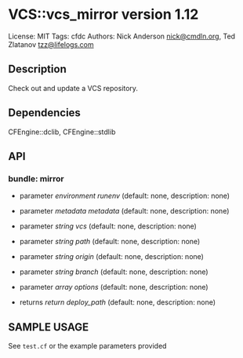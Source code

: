 # VCS::vcs_mirror version 1.12

License: MIT
Tags: cfdc
Authors: Nick Anderson <nick@cmdln.org>, Ted Zlatanov <tzz@lifelogs.com>

## Description
Check out and update a VCS repository.

## Dependencies
CFEngine::dclib, CFEngine::stdlib

## API
### bundle: mirror
* parameter _environment_ *runenv* (default: none, description: none)

* parameter _metadata_ *metadata* (default: none, description: none)

* parameter _string_ *vcs* (default: none, description: none)

* parameter _string_ *path* (default: none, description: none)

* parameter _string_ *origin* (default: none, description: none)

* parameter _string_ *branch* (default: none, description: none)

* parameter _array_ *options* (default: none, description: none)

* returns _return_ *deploy_path* (default: none, description: none)


## SAMPLE USAGE
See `test.cf` or the example parameters provided

